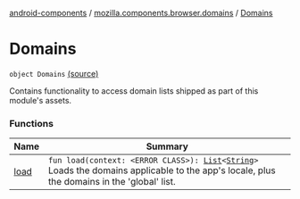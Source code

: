[android-components](../../index.md) / [mozilla.components.browser.domains](../index.md) / [Domains](./index.md)

# Domains

`object Domains` [(source)](https://github.com/mozilla-mobile/android-components/blob/master/components/browser/domains/src/main/java/mozilla/components/browser/domains/Domains.kt#L19)

Contains functionality to access domain lists shipped as part of this
module's assets.

### Functions

| Name | Summary |
|---|---|
| [load](load.md) | `fun load(context: <ERROR CLASS>): `[`List`](https://kotlinlang.org/api/latest/jvm/stdlib/kotlin.collections/-list/index.html)`<`[`String`](https://kotlinlang.org/api/latest/jvm/stdlib/kotlin/-string/index.html)`>`<br>Loads the domains applicable to the app's locale, plus the domains in the 'global' list. |
